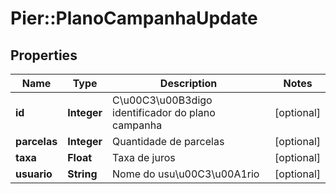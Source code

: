 # Pier::PlanoCampanhaUpdate

## Properties
Name | Type | Description | Notes
------------ | ------------- | ------------- | -------------
**id** | **Integer** | C\u00C3\u00B3digo identificador do plano campanha | [optional] 
**parcelas** | **Integer** | Quantidade de parcelas | [optional] 
**taxa** | **Float** | Taxa de juros | [optional] 
**usuario** | **String** | Nome do usu\u00C3\u00A1rio | [optional] 



